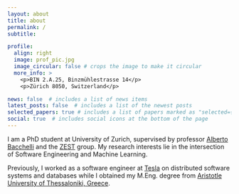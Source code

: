 ```yaml
---
layout: about
title: about
permalink: /
subtitle:

profile:
  align: right
  image: prof_pic.jpg
  image_circular: false # crops the image to make it circular
  more_info: >
    <p>BIN 2.A.25, Binzmühlestrasse 14</p>
    <p>Zürich 8050, Switzerland</p>

news: false  # includes a list of news items
latest_posts: false  # includes a list of the newest posts
selected_papers: true # includes a list of papers marked as "selected={true}"
social: true  # includes social icons at the bottom of the page
---
```


I am a PhD student at University of Zurich, supervised by professor [Alberto Bacchelli](https://sback.it) and the [ZEST](https://www.ifi.uzh.ch/en/zest.html) group. My research interests lie in the intersection of Software Engineering and Machine Learning.

Previously, I worked as a software engineer at [Tesla](https://www.tesla.com) on distributed software systems and databases while I obtained my M.Eng. degree from [Aristotle University of Thessaloniki, Greece](https://www.auth.gr/en/).